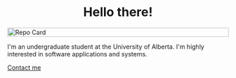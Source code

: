 <div align="center">
  <h1>Hello there!</h1>
</div>

<div align="left" style="display: flex; flex-flow: column nowrap; width: 100%;">
  <a href="https://github.com/349gill/lane-detection">
    <img src="https://github-readme-stats.vercel.app/api/pin/?username=349gill&repo=lane-detection" alt="Repo Card" width="100%"/>
  </a>
  <div>
    <p> I'm an undergraduate student at the University of Alberta. I'm highly interested in software applications and systems. </p>
    <a href="https://www.linkedin.com/in/harsh-gill/">Contact me</a>
  </div>
</div>
